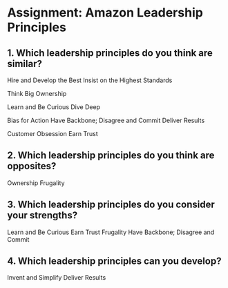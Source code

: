 # Assignment: Amazon Leadership Principles

## 1. Which leadership principles do you think are similar?
Hire and Develop the Best
Insist on the Highest Standards   

Think Big
Ownership

Learn and Be Curious
Dive Deep   

Bias for Action
Have Backbone; Disagree and Commit
Deliver Results

Customer Obsession
Earn Trust

## 2. Which leadership principles do you think are opposites?
Ownership
Frugality

## 3. Which leadership principles do you consider your strengths?
Learn and Be Curious
Earn Trust
Frugality
Have Backbone; Disagree and Commit

## 4. Which leadership principles can you develop?
Invent and Simplify
Deliver Results


